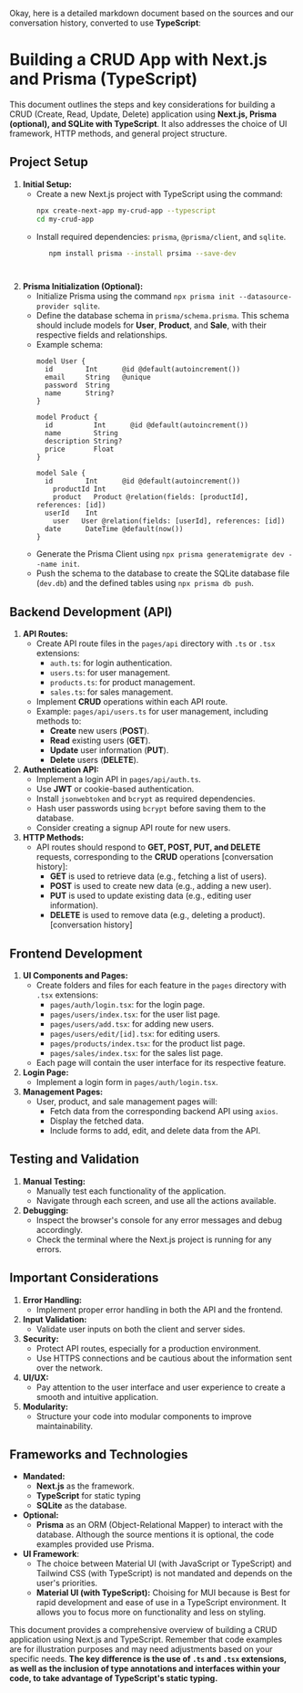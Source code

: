 Okay, here is a detailed markdown document based on the sources and our conversation history, converted to use **TypeScript**:

# Building a CRUD App with Next.js and Prisma (TypeScript)

This document outlines the steps and key considerations for building a CRUD (Create, Read, Update, Delete) application using **Next.js, Prisma (optional), and SQLite with TypeScript**. It also addresses the choice of UI framework, HTTP methods, and general project structure.

## Project Setup

1.  **Initial Setup:**
    *   Create a new Next.js project with TypeScript using the command:
        ```bash
        npx create-next-app my-crud-app --typescript
        cd my-crud-app
        ```
    *   Install required dependencies: `prisma`, `@prisma/client`, and `sqlite`.
        ```bash
           npm install prisma --install prsima --save-dev 
        ```
        ```
         
        ```
2.  **Prisma Initialization (Optional):**
    *   Initialize Prisma using the command `npx prisma init --datasource-provider sqlite`.
    *   Define the database schema in `prisma/schema.prisma`. This schema should include models for **User**, **Product**, and **Sale**, with their respective fields and relationships.
    *   Example schema:
        ```prisma
        model User {
          id        Int      @id @default(autoincrement())
          email     String   @unique
          password  String
          name      String?
        }

        model Product {
          id          Int      @id @default(autoincrement())
          name        String
          description String?
          price       Float
        }

        model Sale {
          id        Int      @id @default(autoincrement())
            productId Int
            product   Product @relation(fields: [productId], references: [id])
          userId    Int
            user   User @relation(fields: [userId], references: [id])
          date      DateTime @default(now())
        }
        ```
    *   Generate the Prisma Client using `npx prisma generatemigrate dev --name init`.
    *   Push the schema to the database to create the SQLite database file (`dev.db`) and the defined tables using `npx prisma db push`.

## Backend Development (API)

1.  **API Routes:**
    *   Create API route files in the `pages/api` directory with `.ts` or `.tsx` extensions:
        *   `auth.ts`: for login authentication.
        *   `users.ts`: for user management.
        *   `products.ts`: for product management.
        *   `sales.ts`: for sales management.
    *   Implement **CRUD** operations within each API route.
    *   Example: `pages/api/users.ts` for user management, including methods to:
        *   **Create** new users (**POST**).
        *   **Read** existing users (**GET**).
        *   **Update** user information (**PUT**).
        *   **Delete** users (**DELETE**). 
2.  **Authentication API:**
    *   Implement a login API in `pages/api/auth.ts`.
    *   Use **JWT** or cookie-based authentication.
    *   Install `jsonwebtoken` and `bcrypt` as required dependencies.
    *   Hash user passwords using `bcrypt` before saving them to the database.
    *   Consider creating a signup API route for new users.
3.  **HTTP Methods:**
    *   API routes should respond to **GET, POST, PUT, and DELETE** requests, corresponding to the **CRUD** operations [conversation history]:
        *   **GET** is used to retrieve data (e.g., fetching a list of users).
        *   **POST** is used to create new data (e.g., adding a new user).
        *   **PUT** is used to update existing data (e.g., editing user information).
        *   **DELETE** is used to remove data (e.g., deleting a product). [conversation history]

## Frontend Development

1.  **UI Components and Pages:**
    *   Create folders and files for each feature in the `pages` directory with `.tsx` extensions:
        *   `pages/auth/login.tsx`: for the login page.
        *   `pages/users/index.tsx`: for the user list page.
        *   `pages/users/add.tsx`: for adding new users.
        *   `pages/users/edit/[id].tsx`: for editing users.
        *   `pages/products/index.tsx`: for the product list page.
        *   `pages/sales/index.tsx`: for the sales list page.
    *   Each page will contain the user interface for its respective feature.
2.  **Login Page:**
    *   Implement a login form in `pages/auth/login.tsx`.
3.  **Management Pages:**
    *   User, product, and sale management pages will:
        *   Fetch data from the corresponding backend API using `axios`.
        *   Display the fetched data.
        *   Include forms to add, edit, and delete data from the API.

## Testing and Validation

1.  **Manual Testing:**
    *   Manually test each functionality of the application.
    *   Navigate through each screen, and use all the actions available.
2.  **Debugging:**
    *   Inspect the browser's console for any error messages and debug accordingly.
    *   Check the terminal where the Next.js project is running for any errors.

## Important Considerations

1.  **Error Handling:**
    *   Implement proper error handling in both the API and the frontend.
2.  **Input Validation:**
    *   Validate user inputs on both the client and server sides.
3.  **Security:**
    *   Protect API routes, especially for a production environment.
    *   Use HTTPS connections and be cautious about the information sent over the network.
4.  **UI/UX:**
    *   Pay attention to the user interface and user experience to create a smooth and intuitive application.
5.  **Modularity:**
    *   Structure your code into modular components to improve maintainability.

## Frameworks and Technologies

*   **Mandated:**
    *   **Next.js** as the framework.
    *  **TypeScript** for static typing
    *   **SQLite** as the database. 
*   **Optional:**
    *   **Prisma** as an ORM (Object-Relational Mapper) to interact with the database. Although the source mentions it is optional, the code examples provided use Prisma.
*   **UI Framework**:
    *   The choice between Material UI (with JavaScript or TypeScript) and Tailwind CSS (with TypeScript) is not mandated and depends on the user's priorities. 
    *   **Material UI (with TypeScript):** Choising for MUI because is Best for rapid development and ease of use in a TypeScript environment. It allows you to focus more on functionality and less on styling.


This document provides a comprehensive overview of building a CRUD application using Next.js and TypeScript. Remember that code examples are for illustration purposes and may need adjustments based on your specific needs. **The key difference is the use of `.ts` and `.tsx` extensions, as well as the inclusion of type annotations and interfaces within your code, to take advantage of TypeScript's static typing.**
